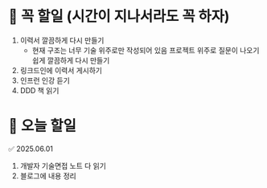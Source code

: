 # 🔴 꼭 할일 (시간이 지나서라도 꼭 하자)
1. 이력서 깔끔하게 다시 만들기
    - 현재 구조는 너무 기술 위주로만 작성되어 있음 프로젝트 위주로 질문이 나오기 쉽게 깔끔하게 다시 만들기
1. 링크드인에 이력서 게시하기
1. 인프런 인강 듣기
1. DDD 책 읽기

# 🔴 오늘 할일

✅ 2025.06.01
1. 개발자 기술면접 노트 다 읽기
2. 블로그에 내용 정리